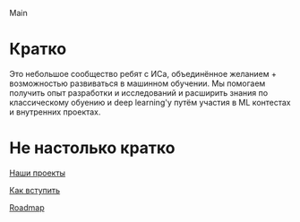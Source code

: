 Main

# Кратко

Это небольшое сообщество ребят с ИСа, объединённое желанием + возможностью развиваться в машинном обучении. Мы помогаем получить опыт разработки и исследований и  расширить знания по классическому обуению и deep learning'у путём участия в ML контестах и внутренних проектах.


# Не настолько кратко

[Наши проекты](https://github.com/Mashin-Lyorning/Main/blob/master/projects.md)

[Как вступить](https://github.com/Mashin-Lyorning/Main/blob/master/test_task.md)

[Roadmap](https://github.com/Mashin-Lyorning/Main/blob/master/roadmap/)

